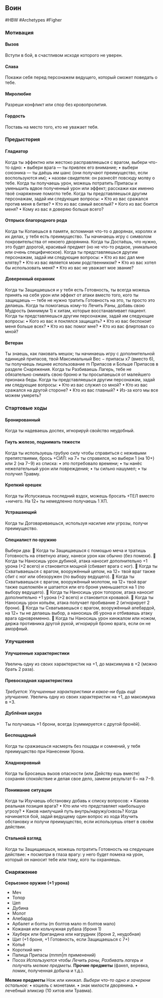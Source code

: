 ## **Воин**

#HBW #Archetypes #Figher 
### **Мотивация**

#### **Вызов** 
Вступи в бой, в счастливом исходе которого не уверен. 

#### **Слава** 
Покажи себя перед персонажем ведущего, который сможет поведать о тебе. 

#### **Миролюбие**
Разреши конфликт или спор без кровопролития. 

#### **Гордость**
Поставь на место того, кто не уважает тебя.

### **Предыстория**

#### **Гладиатор** 
Когда ты эффектно или жестоко расправляешься с врагом, выбери что-то одно: 
• выбери врага — ты привлек его внимание; 
• выбери союзника — ты даёшь им шанс (они получают преимущество, если воспользуются им); 
• назови свидетеля: он разнесёт повсюду молву о тебе. 
Когда ты получаешь урон, можешь потратить Припасы и уменьшить вдвое полученный урон или эффект; расскажи как именно твоё снаряжение помогло тебе. 
Когда ты представляешься другим персонажам, задай им следующие вопросы: 
• Кто из вас сражался против меня в битве? 
• Кто из вас самый веселый? 
• Кого из вас боится меня? 
• Кому из вас я доверяю больше всего?

#### **Отпрыск благородного рода** 
Когда ты Копаешься в памяти, вспоминая что-то о дворянах, королях и их делах, у тебя есть преимущество. 
Ты начинаешь игру с символом покровительства от некоего дворянина. Когда ты Достаёшь, что нужно, это будет дорогой, красивый предмет (но не что-то редкое, уникальное или очень специфическое). 
Когда ты представляешься другим персонажам, задай им следующие вопросы: 
• Кто из вас дал мне клятву? 
• Кто из вас является моим родственником? 
• Кто из вас хотел бы использовать меня? 
• Кто из вас не уважает мое звание?

#### **Доверенный охранник** 
Когда ты Защищаешься и у тебя есть Готовность, ты всегда можешь принять на себя урон или эффект от атаки вместо того, кого ты защищаешь — тебе не нужно тратить Готовность на это, ты просто это делаешь. 
Когда ты помогаешь кому-то Лечить Раны, добавь свою Мудрость (минимум 1) к хитам, которые восстанавливает пациент. 
Когда ты представляешься другим персонажам, задай им следующие вопросы: 
• Кого из вас я поклялся защищать? 
• Кто из вас беспокоит меня больше всех? 
• Кто из вас помог мне? 
• Кто из вас флиртовал со мной?

#### **Ветеран** 
Ты знаешь, как паковать мешок; ты начинаешь игру с дополнительной единицей припасов, твой Максимальный Вес − припасы х7 (вместо 6), ты получаешь лишнее использование m Припасов и Больше Припасов в разделе Снаряжения. 
Когда ты Разбиваешь Лагерь, тебе не обязательно снимать свою броню и ты просыпаешься от малейшего признака беды. 
Когда ты представляешься другим персонажам, задай им следующие вопросы: 
• Кто из вас служил со мной? 
• Кто из вас сражался на другой стороне? 
• Кто из вас главный? 
• Из-за кого мы все можем умереть?

### **Стартовые ходы**

#### **Бронированный** 
Когда ты надеваешь доспех, игнорируй свойство неудобный.

#### **Гнуть железо, поднимать тяжести** 
Когда ты используешь грубую силу чтобы справиться с неживыми препятствиями, брось +СИЛ: на 7+ ты справился, но выбери 1 (на 10+) или 2 (на 7−9) из списка: 
• это потребовало времени; 
• ты нанёс нежелательный урон или повреждения; 
• ты сильно нашумел; 
• ты получил Травму.

#### **Крепкий орешек** 
Когда ты Испускаешь последний вздох, можешь бросать +ТЕЛ вместо +ничего. На 12+ ты немедленно получаешь 1 ХП.

#### **Устрашающий** 
Когда ты Договариваешься, используя насилие или угрозы, получи преимущество.

#### **Специалист по оружию** 
Выбери два: 
 Когда ты Защищаешься с помощью меча и тратишь Готовность на ответную атаку, нанеси урон как обычно (без помехи). 
 Когда ты Наносишь урон дубиной, атака наносит дополнительно +1 урона (+2 всего) и становится мощной (сбивает врага с ног). 
 Когда ты Схватываешься с врагом, вооружённый цепом, на 12+ твой враг также сбит с ног или обезоружен (по выбору ведущего). 
 Когда ты Схватываешься с врагом, вооружённый молотом, на 12+ твой враг также ошеломлён и шатается или его броня уменьшается на 1 (по выбору ведущего). 
 Когда ты Наносишь урон топором, атака наносит дополнительно +1 урона (+2 всего) и становится кровавой. 
 Когда ты Наносишь урон копьём, атака получает пробивание 2 (игнорирует 2 брони). 
 Когда ты Схватываешься с врагом, вооружённый алебардой, на 12+ ты не делаешь выбор, а наносишь d6 урона и отбиваешь атаку врага одновременно. 
 Когда ты Наносишь урон кинжалом или ножом, держа противника другой рукой, игнорируй броню врага, если он не аморфный.

### **Улучшения**

#### **Улучшенные характеристики** 
Увеличь одну из своих характеристик на +1, до максимума в +2 (можно брать 2 раза).

#### **Превосходная характеристика** 
*Требуется: Улучшенные характеристики и какое-ни будь ещё улучшение.* 
Увеличь одну из своих характеристик на +1, до максимума в +3.

#### **Дублёная шкура** 
Ты получаешь +1 брони, всегда (суммируется с другой бронёй).

#### **Беспощадный** 
Когда ты сражаешься насмерть без пощады и сомнений, у тебя преимущество при Нанесении Урона.

#### **Хладнокровный** 
Когда ты Бросаешь вызов опасности (или Действу ешь вместе) сохраняя спокойствие и делая свое дело, замени результат 6− на 7−9.

#### **Понимание ситуации** 
Когда ты Изучаешь обстановку добавь к списку вопросов: 
• Какова реальная позиция врага? 
• Кто или что представляет наибольшую угрозу? 
• Каков наилучший путь внутрь/наружу/сквозь?
Когда начинается бой, задай ведущему один вопрос из хода Изучить обстановку и получи преимущество, если используешь ответ в своём действии.

#### **Стальной взгляд** 
Когда ты Защищаешься, можешь потратить Готовность на следующее действие: 
• посмотри в глаза врагу: у него будет помеха на урон, который он наносит тебе или тому, кого ты охраняешь.

### **Снаряжение**

**Серьезное оружие (+1 урона)** 
- Меч 
- Топор 
- Цеп 
- Дубина 
- Молот 
- Алебарда 
- Арбалет и болты (m болтов мало m болтов мало) 
- Кожаная или кольчужная рубаха (броня 1) 
- Хауберк или бригандина или нагрудник (броня 2, неудобная) 
- Щит (+1 броня, +1 Готовность, если Защищаешься с 7+) 
- Копьё 
- Короткий меч 
- Палица Припасы (mmm|m применений) 
- Посох
*Используются чтобы Лечить раны, Разбивать лагерь и получать мелкие предметы.*
**Прочие предметы** (факел, веревка, ломик, полученная добыча и т.д.).

**Мелкие предметы**
Нож или кинжал. 
*Выбери что-то одно и зачеркни остальное:* 
• кошель с монетами. 
• знак милости дворянина. 
• лечебный эликсир (10 хитов или Травма).
